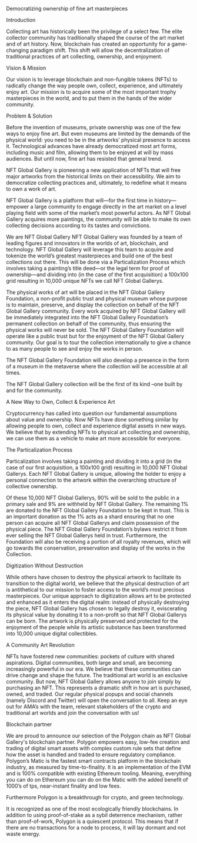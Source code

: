 Democratizing ownership of fine art masterpieces

Introduction

Collecting art has historically been the privilege of a select few. The elite collector community has traditionally shaped the course of the art market and of art history. Now, blockchain has created an opportunity for a game-changing paradigm shift. This shift will allow the decentralization of traditional practices of art collecting, ownership, and enjoyment.

Vision & Mission

Our vision is to leverage blockchain and non-fungible tokens (NFTs) to radically change the way people own, collect, experience, and ultimately enjoy art. Our mission is to acquire some of the most important trophy masterpieces in the world, and to put them in the hands of the wider community. 

Problem & Solution

Before the invention of museums, private ownership was one of the few ways to enjoy fine art. But even museums are limited by the demands of the physical world: you need to be in the artworks’ physical presence to access it. Technological advances have already democratized most art forms, including music and film, allowing them to be enjoyed at will by mass audiences. But until now, fine art has resisted that general trend.

NFT Global Gallery is pioneering a new application of NFTs that will free major artworks from the historical limits on their accessibility. We aim to democratize collecting practices and, ultimately, to redefine what it means to own a work of art.

NFT Global Gallery is a platform that will—for the first time in history—empower a large community to engage directly in the art market on a level playing field with some of the market’s most powerful actors. As NFT Global Gallery acquires more paintings, the community will be able to make its own collecting decisions according to its tastes and convictions.

We are NFT Global Gallery
 NFT Global Gallery was founded by a team of leading figures and innovators in the worlds of art, blockchain, and technology.
 NFT Global Gallery will leverage this team to acquire and tokenize the world’s greatest masterpieces and build one of the best collections out there. This will be done via a Particalization Process which involves taking a painting’s title deed—or the legal term for proof of ownership—and dividing into (in the case of the first acquisition) a 100x100 grid resulting in 10,000 unique NFTs we call NFT Global Gallerys. 

The physical works of art will be placed in the NFT Global Gallery Foundation, a non-profit public trust and physical museum whose purpose is to maintain, preserve, and display the collection on behalf of the NFT Global Gallery community. Every work acquired by NFT Global Gallery will be immediately integrated into the NFT Global Gallery Foundation’s permanent collection on behalf of the community, thus ensuring the physical works will never be sold.  The NFT Global Gallery Foundation will operate like a public trust but for the enjoyment of the NFT Global Gallery community. Our goal is to tour the collection internationally to give a chance to as many people to see and enjoy the works in person.

The NFT Global Gallery Foundation will also develop a presence in the form of a museum in the metaverse where the collection will be accessible at all times.

The NFT Global Gallery collection will be the first of its kind –one built by and for the community.

A New Way to Own, Collect & Experience Art

Cryptocurrency has called into question our fundamental assumptions about value and ownership.  Now NFTs have done something similar by allowing people to own, collect and experience digital assets in new ways.  We believe that by extending NFTs to physical art collecting and ownership, we can use them as a vehicle to make art more accessible for everyone.

The Particalization Process

Particalization involves taking a painting and dividing it into a grid (in the case of our first acquisition, a 100x100 grid) resulting in 10,000 NFT Global Gallerys. Each NFT Global Gallery is unique, allowing the holder to enjoy a personal connection to the artwork within the overarching structure of collective ownership.

Of these 10,000 NFT Global Gallerys, 90% will be sold to the public in a primary sale and 9% are withheld by NFT Global Gallery. The remaining 1% are donated to the NFT Global Gallery Foundation to be kept in trust. This is an important donation as the 1% acts as a shard ensuring that no one person can acquire all NFT Global Gallerys and claim possession of the physical piece. The NFT Global Gallery Foundation’s bylaws restrict it from ever selling the NFT Global Gallerys held in trust. Furthermore, the Foundation will also be receiving a portion of all royalty revenues, which will go towards the conservation, preservation and display of the works in the Collection.

Digitization Without Destruction

While others have chosen to destroy the physical artwork to facilitate its transition to the digital world, we believe that the physical destruction of art is antithetical to our mission to foster access to the world’s most precious masterpieces. Our unique approach to digitization allows art to be protected and enhanced as it enters the digital realm: instead of physically destroying the piece, NFT Global Gallery has chosen to legally destroy it, eviscerating its physical value by donating it to a non-profit so that NFT Global Gallerys can be born. The artwork is physically preserved and protected for the enjoyment of the people while its artistic substance has been transformed into 10,000 unique digital collectibles. 

A Community Art Revolution

NFTs have fostered new communities: pockets of culture with shared aspirations.  Digital communities, both large and small, are becoming increasingly powerful in our era.  We believe that these communities can drive change and shape the future.  The traditional art world is an exclusive community.  But now, NFT Global Gallery allows anyone to join simply by purchasing an NFT. This represents a dramatic shift in how art is purchased, owned, and traded. Our regular physical popups and social channels (namely Discord and Twitter) will open the conversation to all. Keep an eye out for AMA’s with the team, relevant stakeholders of the crypto and traditional art worlds and join the conversation with us!

Blockchain partner

We are proud to announce our selection of the Polygon chain as NFT Global Gallery's blockchain partner.
 Polygon empowers easy, low-fee creation and trading of digital smart assets with complex custom rule sets that define how the asset is handled and traded to ensure regulatory compliance. Polygon’s Matic is the fastest smart contracts platform in the blockchain industry, as measured by time-to-finality. It is an implementation of the EVM and is 100% compatible with existing Ethereum tooling. Meaning, everything you can do on Ethereum you can do on the Matic with the added benefit of 1000’s of tps, near-instant finality and low fees.

Furthermore Polygon is a breakthrough for crypto, and green technology.

It is recognized as one of the most ecologically friendly blockchains. In addition to using proof-of-stake as a sybil deterrence mechanism, rather than proof-of-work, Polygon is a quiescent protocol. This means that if there are no transactions for a node to process, it will lay dormant and not waste energy.